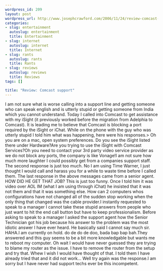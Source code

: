 ```yaml
--- 
wordpress_id: 209
layout: post
wordpress_url: http://www.josephcrawford.com/2006/11/24/review-comcast-support/
categories: 
- slug: entertainment
  autoslug: entertainment
  title: Entertainment
- slug: internet
  autoslug: internet
  title: Internet
- slug: rants
  autoslug: rants
  title: Rants
- slug: reviews
  autoslug: reviews
  title: Reviews
tags: []

title: "Review: Comcast support"
---
```

I am not sure what is worse calling into a support line and getting someone who can speak english and is utterly stupid or getting someone from India which you cannot understand.  Today I called into Comcast to get assistance with my iSight (it previously worked before the migration from Adelphia to Comcast).  It is leading me to believe that Comcast is blocking a port required by the iSight or iChat.  While on the phone with the guy who was utterly stupid I told him what was happening, here were his responses.> Oh you are on a mac, open system preferences.  Do you see the iSight listed there under Hardware?Are you trying to use the iSight with Comcast Services?Oh you need to contact your 3rd party video service provider as we do not block any ports, the company is like Vonage!I am not sure how much more laughter I could possibly get from a companies support staff.  The second response is just too much.  No I am using Time Warner, I just thought I would call and harass you for a while to waste time before I called them.  The last response in the above messages came from a senior agent.  HOW DID HE GET THAT JOB?  This is just too funny.  Once I told him it was video over AOL IM (what I am using through iChat) he insisted that it was not them and that it was something else.  How can 2 computers whos configurations have not changed all of the sudden stop working when the only thing that changed was the cable provider.I instantly requested to speak to a manager I cannot take these stupid answers from people who just want to hit the end call button but have to keep professionalism.  Before asking to speak to a manager I asked the support agent how the Senior Technician got his job because his answer to the problem was the most idiotic answer I have ever heard.  He basically said I cannot say much sir.  HAHA.I am currently on hold. do de do de doo, bada bap bap bah.They answered and this guy seems to be a bit more knowledgable but wants me to reboot my computer.  Oh wait I would have never guessed they are trying to blame my router as the issue.  I have to remove the router from the setup and try that.  Whew I wish I would have thought of that.  I told them I have already tried that and it did not work...  Well try again was the response.I am sorry but I have never had support techs ever be this incompetent.
